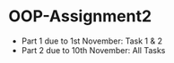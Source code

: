 # OOP-Assignment2
- Part 1 due to 1st November: Task 1 & 2
- Part 2 due to 10th November: All Tasks

